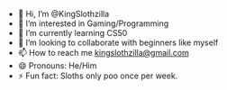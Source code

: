 - 👋 Hi, I’m @KingSlothzilla
- 👀 I’m interested in Gaming/Programming
- 🌱 I’m currently learning CS50
- 💞️ I’m looking to collaborate with beginners like myself
- 📫 How to reach me kingslothzilla@gmail.com
- 😄 Pronouns: He/Him
- ⚡ Fun fact: Sloths only poo once per week.

<!---
KingSlothzilla/KingSlothzilla is a ✨ special ✨ repository because its `README.md` (this file) appears on your GitHub profile.
You can click the Preview link to take a look at your changes.
--->
